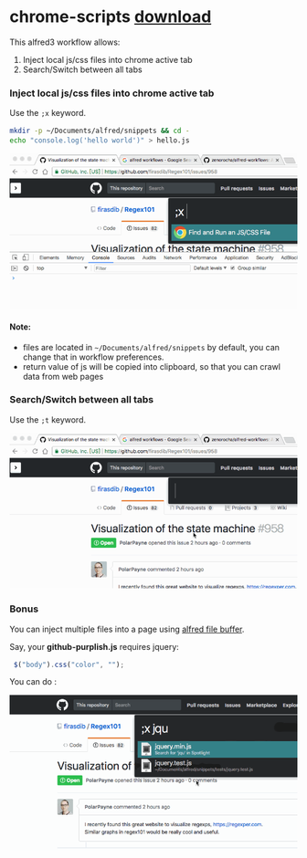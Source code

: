 chrome-scripts [download](Chrome%20Scripts.alfredworkflow?raw=true)
==============

This alfred3 workflow allows:

1. Inject local js/css files into chrome active tab
2. Search/Switch between all tabs


### Inject local js/css files into chrome active tab

Use the `;x` keyword.

```bash
mkdir -p ~/Documents/alfred/snippets && cd -
echo "console.log('hello world')" > hello.js
```

![](run-js.gif)

#### Note: 

- files are located in `~/Documents/alfred/snippets` by default, you can change that in workflow preferences.
- return value of js will be copied into clipboard, so that you can crawl data from web pages
### Search/Switch between all tabs

Use the `;t` keyword.

![](switch-chrome-tabs.gif)


### Bonus

You can inject multiple files into a page using [alfred file buffer](https://www.alfredapp.com/help/features/file-search/#file-buffer).
 
 Say, your **github-purplish.js** requires jquery:

```js
 $("body").css("color", "");
```

You can do :

![](run-multi.gif)

